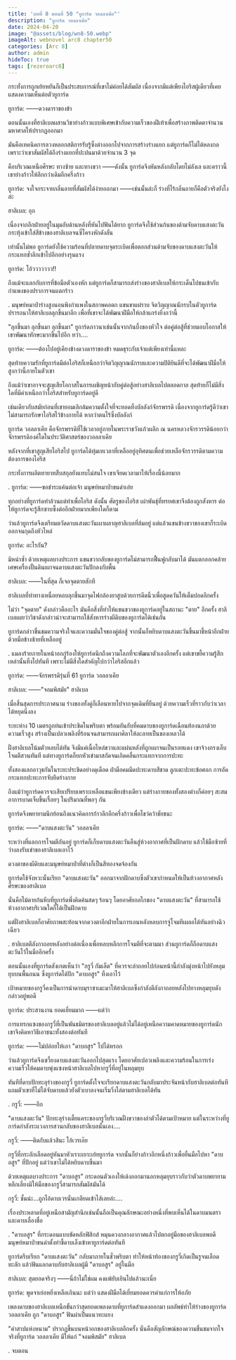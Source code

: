 ```yaml
---
title: 'บทที่ 8 ตอนที่ 50 "ยูการ์ด วอลลาเคีย"'
description: "ยูการ์ด วอลลาเคีย"
date: 2024-04-20
image: "@assets/blog/wn8-50.webp"
imageAlt: webnovel arc8 chapter50
categories: [Arc 8]
author: admin
hideToc: true
tags: [rezeroarc8]
---
```


กระทั่งการถูกเย้ยหยันก็เป็นประสบการณ์ที่เขาไม่ค่อยได้สัมผัส เนื่องจากมีแต่เพียงไอริสผู้เดียวที่เคยแสดงความเห็นต่อตัวยูการ์ด

ยูการ์ด: ――ดวงดาราของข้า

ตอนนั้นเองที่ฮาลิเบลผสานวิชาย่างก้าวแบบพิเศษเข้ากับความเร็วของฝีเท้าเพื่อสร้างภาพติดตาจำนวนมหาศาลให้ปรากฏออกมา

มันคือเทคนิคการลวงหลอกสติการรับรู้ซึ่งต่างออกไปจากการสร้างร่างแยก แต่ยูการ์ดก็ไม่ได้หลงกล เพราะว่าเขาสัมผัสได้ถึงร่างแยกที่ปะปนมาด้วยจำนวน 3 จุด

คือบริเวณเหนือศีรษะ ทางซ้าย และทางขวา ――ดังนั้น ยูการ์ดจึงหันหลังกลับโดยไม่ลังเล และคราวนี้เขาย่างก้าวให้ลึกกว่าเดิมอีกครึ่งก้าว

ยูการ์ด: จงใจกระจายกลิ่นอายที่สัมผัสได้ง่ายออกมา ――เช่นนั้นล่ะก็ ร่างที่ไร้กลิ่นอายก็คือตัวจริงยังไงล่ะ

ฮาลิเบล: อุก

เนื่องจากอีกฝ่ายอยู่ในมุมอับด้านหลังที่หันไปฟันได้ยาก ยูการ์ดจึงใช้ส่วนก้นของด้ามจับดาบแสงตะวันกระทุ้งเข้าใส่สีข้างของฮาลิเบลจนซี่โครงหักดังลั่น

เท่านั้นไม่พอ ยูการ์ดยังใช้ความร้อนที่ปลายดาบจุดระเบิดเพื่อตอกส่วนด้ามจับของดาบแสงตะวันให้กระแทกซ้ำลึกเข้าไปอีกอย่างรุนแรง

ยูการ์ด: โอ้ววววววว!!

ถึงแม้จะแลกกับการที่ข้อมือตัวเองหัก แต่ยูการ์ดก็สามารถส่งร่างของฮาลิเบลให้กระเด็นไปชนเข้ากับกำแพงของปราการจนแตกร้าว

.
มนุษย์หมาป่าร่างสูงนอนพิงกำแพงในสภาพคอตก แขนขาแผ่ราบ จิตวิญญาณนักรบในตัวยูการ์ดปรารถนาให้ฮาลิเบลลุกขึ้นมาอีก เพื่อที่เขาจะได้พัฒนาฝีมือให้กล้าแกร่งยิ่งกว่านี้

"ลุกขึ้นมา ลุกขึ้นมา ลุกขึ้นมา" ยูการ์ดภาวนาเช่นนั้นจากก้นบึ้งของหัวใจ ต่อคู่ต่อสู้ที่ช่วยมอบโอกาสให้เขาพัฒนาทักษะมากขึ้นไปอีก ทว่า....

ยูการ์ด: ――ต้องไปอยู่เคียงข้างดวงดาราของข้า หมดธุระกับเจ้าแต่เพียงเท่านี้แหละ

สุดท้ายความรักที่ยูการ์ดมีต่อไอริสก็เหนือกว่าจิตวิญญาณนักรบและความปิติยินดีที่จะได้พัฒนาฝีมือให้สูงกว่านี้ภายในตัวเขา

ถึงแม้ว่าเขาอาจจะสูญเสียโอกาสในการเผชิญหน้ากับคู่ต่อสู้อย่างฮาลิเบลไปตลอดกาล สุดท้ายก็ไม่มีสิ่งใดที่มีค่าเหนือกว่าไอริสสำหรับยูการ์ดอยู่ดี

เช่นเดียวกับสมัยก่อนที่เขายอมเลิกล้มความตั้งใจที่จะทอดทิ้งบัลลังก์จักรพรรดิ เนื่องจากยูการ์ดรู้ดีว่าเขาไม่สามารถรักษาไอริสไว้ข้างกายได้ หากว่าตนไร้ซึ่งบัลลังก์

ยูการ์ด วอลลาเคีย คือจักรพรรดิที่ใช้เวลาอยู่ภายในพระราชวังแก้วผลึก ณ นครหลวงจักรวรรดิน้อยกว่าจักรพรรดิองค์ใดในประวัติศาสตร์ของวอลลาเคีย

หลังจากที่เขาสูญเสียไอริสไป ยูการ์ดได้ทุ่มเทเวลาที่เหลืออยู่อุทิศตนเพื่อช่วยเหลือจักรวรรดิตามความต้องการของไอริส

กระทั่งการผลิตทายาทสืบสกุลยังแทบไม่สนใจ เขาเจียดเวลามาให้เรื่องนี้น้อยมาก

.
ยูการ์ด: ――ขอชำระแค้นต่อเจ้า มนุษย์หมาป่าขนดำเอ๋ย

ทุกอย่างที่ยูการ์ดทำล้วนแต่ทำเพื่อไอริส ดังนั้น ศัตรูของไอริส เผ่าพันธุ์ที่ทรยศเขาจึงต้องถูกสังหาร ต่อให้ยูการ์ดจะรู้สึกซาบซึ้งต่ออีกฝ่ายมากเพียงใดก็ตาม

ว่าแล้วยูการ์ดจึงเตรียมตวัดดาบแสงตะวันเผาผลาญฮาลิเบลที่ล้มอยู่ แต่แล้วแขนข้างขวาของเขาก็ระเบิดออกจนกุดถึงหัวไหล่

ยูการ์ด: อะไรกัน?

มิหนำซ้ำ ด้วยเหตุผลบางประการ แขนขวากลับของยูการ์ดไม่สามารถฟื้นฟูกลับมาได้ มันแตกออกคล้ายเศษเครื่องปั้นดินเผาจนดาบแสงตะวันปักลงกับพื้น

ฮาลิเบล: ――ในที่สุด ก็เจอจุดตายสักที

ฮาลิเบลที่ท่าทางเหนื่อยหอบลุกขึ้นมาจุดไฟกล้องยาสูบด้วยการดีดนิ้วเพื่อสูดควันให้เต็มปอดอีกครั้ง

ไม่ว่า "จุดตาย" ดังกล่าวคืออะไร มันคือสิ่งที่ทำให้แขนขวาของยูการ์ดอยู่ในสถานะ "ตาย" อีกครั้ง ฮาลิเบลเผยว่าวิชาดังกล่าวน่าจะสามารถใช้สังหารร่างผีดิบของยูการ์ดได้เช่นกัน

ยูการ์ดกล่าวชื่นชมความจริงใจและความมั่นใจของคู่ต่อสู้ จากนั้นก็หยิบดาบแสงตะวันขึ้นมาชี้หน้าอีกฝ่ายด้วยมือข้างซ้ายที่เหลืออยู่

.
แมลงร้ายภายในหน้าอกกู่ร้องให้ยูการ์ดนึกถึงความโลภที่จะพัฒนาตัวเองอีกครั้ง แต่เขาขยี้ความรู้สึกเหล่านั้นทิ้งไปทันที เพราะไม่มีสิ่งใดสำคัญไปกว่าไอริสอีกแล้ว

ยูการ์ด: ――จักรพรรดิรุ่นที่ 61 ยูการ์ด วอลลาเคีย

ฮาลิเบล: ――"จอมพิสมัย" ฮาลิเบล

เมื่อสิ้นสุดการประกาศนาม ร่างของทั้งคู่ก็เลือนหายไปจากจุดเดิมที่ยืนอยู่ ด้วยความเร็วที่ราวกับว่าเวลาได้หยุดนิ่งลง

ระยะห่าง 10 เมตรถูกย่นเข้าประชิดในพริบตา พร้อมกันกับที่คมดาบของยูการ์ดเฉือนท้องนภาด้วยความเร็วสูง สร้างเป็นเปลวเพลิงที่ร้อนจนสามารถเผาศิลาให้ละลายเป็นของเหลวได้

ฝั่งฮาลิเบลโน้มตัวหลบได้ทัน จึงมีแค่เนื้อไหล่ขวาและแผ่นหลังที่ถูกเผาจนเป็นรอยแดง เขาจ้วงกรงเล็บโจมตีสวนทันที แต่ทางยูการ์ดก็ยกหัวเข่ามาสกัดจนเกิดคลื่นกระแทกจากการปะทะ

ทั้งสองแลกอาวุธกันในระยะประชิดอย่างดุเดือด ฝ่ามือคมมีดปะทะดาบสีชาด ลูกเตะปะทะข้อศอก การอัดกระแทกปะทะการจับยึดร่างกาย

ถึงแม้ว่ายูการ์ดควรจะเสียเปรียบเพราะเหลือแขนเพียงข้างเดียว แต่ร่างกายของทั้งสองต่างก็ค่อยๆ สะสมอาการบาดเจ็บขึ้นเรื่อยๆ ในปริมาณที่พอๆ กัน

ยูการ์ดจึงพยายามนึกย้อนถึงแนวคิดการก้าวลึกอีกครึ่งก้าวเพื่อไขว่คว้าชัยชนะ

ยูการ์ด: ――"ดาบแสงตะวัน" วอลลาเคีย

ระหว่างที่แลกการโจมตีกันอยู่ ยูการ์ดก็เก็บดาบแสงตะวันคืนสู่ห้วงอากาศที่เป็นฝักดาบ แล้วใช้มือซ้ายที่ว่างลงรับเข่าของฮาลิเบลเอาไว้

ดวงตาของผีดิบและมนุษย์หมาป่าที่ต่างก็เป็นสีทองจดจ้องกัน

ยูการ์ดใช้จังหวะนั้นเรียก "ดาบแสงตะวัน" ออกมาจากฝักดาบซึ่งตัวเขากำหนดให้เป็นห้วงอากาศหลังศีรษะของฮาลิเบล

นั่นคือไม้ตายก้นหีบที่ยูการ์ดพึ่งคิดค้นสดๆ ร้อนๆ โดยอาศัยกลไกของ "ดาบแสงตะวัน" ที่สามารถใช้ห้วงอากาศบริเวณใดก็ได้เป็นฝักดาบ

แต่ฝั่งฮาลิเบลก็อาศัยภาพสะท้อนจากดวงตาอีกฝ่ายในการเอนหลังหลบการจู่โจมทีเผลอได้ทันอย่างฉิวเฉียว

.
ฮาลิเบลตีลังกาถอยหลังอย่างต่อเนื่องเพื่อหลบหลีกการโจมตีที่จะตามมา ส่วนยูการ์ดก็ถือดาบแสงตะวันไว้ในมืออีกครั้ง

ตอนนั้นเองที่ยูการ์ดสังเกตเห็นว่า "กรูวี่ กัมเล็ต" ที่ควรจะล่าถอยไปก่อนหน้านี้กำลังมุ่งหน้าไปยังหลุมยุบบนพื้นถนน ซึ่งยูการ์ดได้ปัก "ดาบอสูร" ทิ้งเอาไว้

เป้าหมายของกรูวี่คงเป็นการนำดาบมุราซาเมะมาให้ฮาลิเบลซึ่งกำลังตีลังกาถอยหลังไปทางหลุมยุบดังกล่าวอยู่พอดี

ยูการ์ด: ประสานงาน ยอดเยี่ยมมาก ――แต่ว่า

การแทรกแซงของกรูวี่ที่เป็นพันธมิตรของฮาลิเบลอยู่แล้วไม่ได้อยู่เหนือความคาดหมายของยูการ์ดนัก เขาจึงคิดหาวิธีเอาชนะทั้งสองต่อทันที

ยูการ์ด: ――ไม่ปล่อยให้เอา "ดาบอสูร" ไปได้หรอก

ว่าแล้วยูการ์ดจึงเขวี้ยงดาบแสงตะวันออกไปสุดแรง โดยอาศัยเปลวเพลิงและความร้อนในการเร่งความเร็วให้คมดาบพุ่งแซงหน้าฮาลิเบลไปหากรูวี่ที่อยู่ในหลุมยุบ

ทันทีที่ดาบปักทะลุร่างของกรูวี่ ยูการ์ดตั้งใจจะเรียกดาบแสงตะวันกลับมาประจันหน้ากับฮาลิเบลต่อทันที แถมตัวเขาที่ไม่ได้จับดาบแล้วยังตัวเบาลงจนเริ่มวิ่งไล่ตามฮาลิเบลได้ทัน

.
กรูวี่: ――อึก

"ดาบแสงตะวัน" ปักทะลุร่างเตี้ยแคระของกรูวี่บริเวณฝั่งขวาของลำตัวได้ตามเป้าหมาย แต่ในระหว่างที่ยูการ์ดกำลังระแวงการสวนกลับของฮาลิเบลนั้นเอง....

กรูวี่: ――ติดกับแล้วสินะ ไอ้เวรเอ๊ย

กรูวี่ที่กระอักเลือดอยู่หันมาหัวเราะเยาะเย้ยยูการ์ด จากนั้นก็ย่างก้าวอีกหนึ่งก้าวเพื่อยื่นมือไปหา "ดาบอสูร" ที่ปักอยู่ แต่ว่าเขาไม่ได้หยิบดาบขึ้นมา

ด้วยเหตุผลบางประการ "ดาบอสูร" กระดอนตัวเองให้เด้งออกมานอกหลุมยุบราวกับว่าตัวดาบพยายามหลีกเลี่ยงมิให้มือของกรูวี่สามารถสัมผัสมันได้

กรูวี่: ชั้นน่ะ...ถูกไอ้ดาบเวรนั่นเกลียดเข้าไส้เลยล่ะ....

เรื่องประหลาดที่อยู่เหนือสามัญสำนึกเช่นนั้นถือเป็นคุณลักษณะอย่างหนึ่งที่พบเห็นได้ในดาบมนตราและดาบเลื่องชื่อ

.
"ดาบอสูร" ที่กระดอนแบบขัดหลักฟิสิกส์ หมุนควงกลางอากาศแล้วไปตกอยู่มือของฮาลิเบลพอดี มนุษย์หมาป่าขนดำตั้งท่าชี้ดาบเล็งเข้าหายูการ์ดต่อทันที

ยูการ์ดรีบเรียก "ดาบแสงตะวัน" กลับมาภายในชั่วพริบตา ทำให้หน้าท้องของกรูวี่เกิดเป็นรูจนเลือดทะลัก แล้วฟันแลกดาบกับฮาลิเบลผู้มี "ดาบอสูร" อยู่ในมือ

ฮาลิเบล: สุดยอดจริงๆ ――นี่ถ้าไม่ใช่ผม คงแพ้ยับเยินไปแล้วนะเนี่ย

ยูการ์ด: พูดจาเย่อหยิ่งเหลือเกินนะ แต่ว่า แสดงฝีมือได้เยี่ยมยอดควรค่าแก่การให้อภัย

เพลงดาบของฮาลิเบลเหนือขั้นกว่าสุดยอดเพลงดาบที่ยูการ์ดสำแดงออกมา ผลลัพธ์ทำให้ร่างของยูการ์ด วอลลาเคีย ถูก "ดาบอสูร" ฟันผ่าเป็นแนวทะแยง

"คำสาปแห่งหนาม" ปรากฏขึ้นบนหน้าอกของฮาลิเบลอีกครั้ง นั่นคือสัญลักษณ์ของความชื่นชมจากใจจริงที่ยูการ์ด วอลลาเคีย มีให้แก่ "จอมพิสมัย" ฮาลิเบล

.
จบตอน